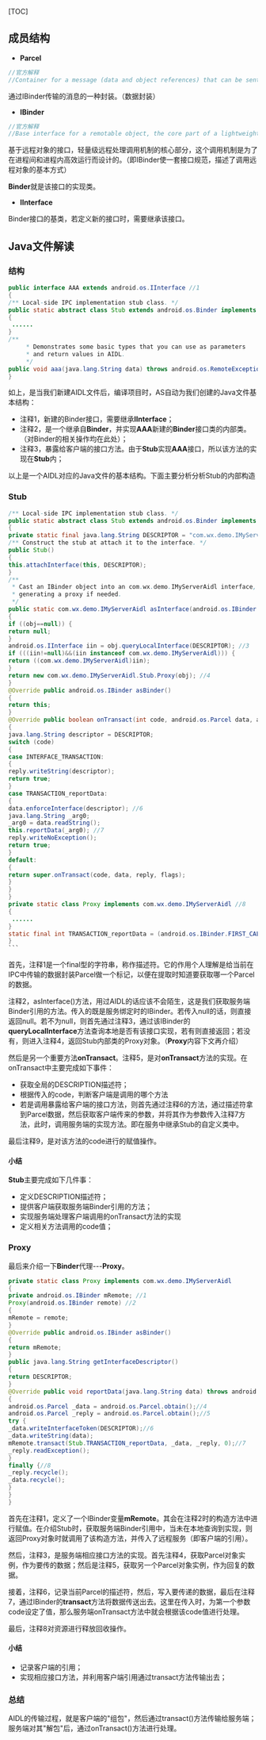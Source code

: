 [TOC]

## 成员结构

- **Parcel**

```java
//官方解释
//Container for a message (data and object references) that can be sent through an IBinder. 
```

通过IBinder传输的消息的一种封装。（数据封装）

- **IBinder**

```java
//官方解释
//Base interface for a remotable object, the core part of a lightweight remote procedure call mechanism designed for high performance when performing in-process and cross-process calls.
```

基于远程对象的接口，轻量级远程处理调用机制的核心部分，这个调用机制是为了在进程间和进程内高效运行而设计的。（即IBinder使一套接口规范，描述了调用远程对象的基本方式）

**Binder**就是该接口的实现类。

- **IInterface**

Binder接口的基类，若定义新的接口时，需要继承该接口。

## Java文件解读

### 结构

```java
public interface AAA extends android.os.IInterface //1
{
/** Local-side IPC implementation stub class. */
public static abstract class Stub extends android.os.Binder implements com.wx.demo.AAA //2
{
 ......
}
/**
     * Demonstrates some basic types that you can use as parameters
     * and return values in AIDL.
     */
public void aaa(java.lang.String data) throws android.os.RemoteException; //3
}
```

如上，是当我们新建AIDL文件后，编译项目时，AS自动为我们创建的Java文件基本结构：

- 注释1，新建的Binder接口，需要继承**IInterface**；
- 注释2，是一个继承自**Binder**，并实现**AAA**新建的**Binder**接口类的内部类。（对Binder的相关操作均在此处）；
- 注释3，暴露给客户端的接口方法。由于**Stub**实现**AAA**接口，所以该方法的实现在**Stub**内；

以上是一个AIDL对应的Java文件的基本结构。下面主要分析分析Stub的内部构造

### Stub

```java
/** Local-side IPC implementation stub class. */
public static abstract class Stub extends android.os.Binder implements com.wx.demo.IMyServerAidl
{
private static final java.lang.String DESCRIPTOR = "com.wx.demo.IMyServerAidl"; //1
/** Construct the stub at attach it to the interface. */
public Stub()
{
this.attachInterface(this, DESCRIPTOR);
}
/**
 * Cast an IBinder object into an com.wx.demo.IMyServerAidl interface,
 * generating a proxy if needed.
 */
public static com.wx.demo.IMyServerAidl asInterface(android.os.IBinder obj) //2
{
if ((obj==null)) {
return null;
}
android.os.IInterface iin = obj.queryLocalInterface(DESCRIPTOR); //3
if (((iin!=null)&&(iin instanceof com.wx.demo.IMyServerAidl))) {
return ((com.wx.demo.IMyServerAidl)iin);
}
return new com.wx.demo.IMyServerAidl.Stub.Proxy(obj); //4
}
@Override public android.os.IBinder asBinder()
{
return this;
}
@Override public boolean onTransact(int code, android.os.Parcel data, android.os.Parcel reply, int flags) throws android.os.RemoteException //5
{
java.lang.String descriptor = DESCRIPTOR;
switch (code)
{
case INTERFACE_TRANSACTION:
{
reply.writeString(descriptor);
return true;
}
case TRANSACTION_reportData:
{
data.enforceInterface(descriptor); //6
java.lang.String _arg0;
_arg0 = data.readString();
this.reportData(_arg0); //7
reply.writeNoException();
return true;
}
default:
{
return super.onTransact(code, data, reply, flags);
}
}
}
private static class Proxy implements com.wx.demo.IMyServerAidl //8
{
 ......
}
static final int TRANSACTION_reportData = (android.os.IBinder.FIRST_CALL_TRANSACTION + 0); //9
}
​```

```

首先，注释1是一个final型的字符串，称作描述符。它的作用个人理解是给当前在IPC中传输的数据封装Parcel做一个标记，以便在提取时知道要获取哪一个Parcel的数据。 

注释2，asInterface()方法，用过AIDL的话应该不会陌生，这是我们获取服务端Binder引用的方法。传入的既是服务绑定时的IBinder。若传入null的话，则直接返回null。若不为null，则首先通过注释3，通过该IBinder的**queryLocalInterface**方法查询本地是否有该接口实现，若有则直接返回；若没有，则进入注释4，返回Stub内部类的Proxy对象。（**Proxy**内容下文再介绍）

然后是另一个重要方法**onTransact**。注释5，是对**onTransact**方法的实现。在onTransact中主要完成如下事件：

- 获取全局的DESCRIPTION描述符；
- 根据传入的code，判断客户端是调用的哪个方法
- 若是调用暴露给客户端的接口方法，则首先通过注释6的方法，通过描述符拿到Parcel数据，然后获取客户端传来的参数，并将其作为参数传入注释7方法，此时，调用服务端的实现方法。即在服务中继承Stub的自定义类中。

最后注释9，是对该方法的code进行的赋值操作。

#### 小结

**Stub**主要完成如下几件事：

- 定义DESCRIPTION描述符；
- 提供客户端获取服务端Binder引用的方法；
- 实现服务端处理客户端调用的onTransact方法的实现
- 定义相关方法调用的code值；

### Proxy

最后来介绍一下**Binder**代理---**Proxy**。

```java
private static class Proxy implements com.wx.demo.IMyServerAidl
{
private android.os.IBinder mRemote; //1
Proxy(android.os.IBinder remote) //2
{
mRemote = remote;
}
@Override public android.os.IBinder asBinder()
{
return mRemote;
}
public java.lang.String getInterfaceDescriptor()
{
return DESCRIPTOR;
}
@Override public void reportData(java.lang.String data) throws android.os.RemoteException//3
{
android.os.Parcel _data = android.os.Parcel.obtain();//4
android.os.Parcel _reply = android.os.Parcel.obtain();//5
try {
_data.writeInterfaceToken(DESCRIPTOR);//6
_data.writeString(data);
mRemote.transact(Stub.TRANSACTION_reportData, _data, _reply, 0);//7
_reply.readException();
}
finally {//8
_reply.recycle();
_data.recycle();
}
}
}
```

首先在注释1，定义了一个IBinder变量**mRemote**。其会在注释2时的构造方法中进行赋值。在介绍Stub时，获取服务端Binder引用中，当未在本地查询到实现，则返回Proxy对象时就调用了该构造方法，并传入了远程服务（即客户端的引用）。

然后，注释3，是服务端相应接口方法的实现。首先注释4，获取Parcel对象实例，作为要传的数据；然后是注释5，获取另一个Parcel对象实例，作为回复的数据。

接着，注释6，记录当前Parcel的描述符，然后，写入要传递的数据，最后在注释7，通过IBinder的**transact**方法将数据传送出去。这里在传入时，为第一个参数code设定了值，那么服务端onTransact方法中就会根据该code值进行处理。

最后，注释8对资源进行释放回收操作。

#### 小结

- 记录客户端的引用；
- 实现相应接口方法，并利用客户端引用通过transact方法传输出去；

### 总结

AIDL的传输过程，就是客户端的"组包"，然后通过transact()方法传输给服务端；服务端对其"解包"后，通过onTransact()方法进行处理。